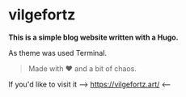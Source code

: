 # vilgefortz

**This is a simple blog website written with a Hugo.** 

As theme was used Terminal.


> Made with ❤️ and a bit of chaos.

If you'd like to visit it --> <ins>https://vilgefortz.art/</ins> <--
